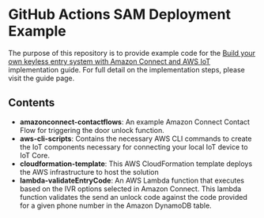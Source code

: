 # GitHub Actions SAM Deployment Example
The purpose of this repository is to provide example code for the [Build your own keyless entry system with Amazon Connect and AWS IoT](http://placeholder.com/placeholder) implementation guide. For full detail on the implementation steps, please visit the guide page.

## Contents
- **amazonconnect-contactflows**: An example Amazon Connect Contact Flow for triggering the door unlock function.
- **aws-cli-scripts**: Contains the necessary AWS CLI commands to create the IoT components necessary for connecting your local IoT device to IoT Core.
- **cloudformation-template**: This AWS CloudFormation template deploys the AWS infrastructure to host the solution
- **lambda-validateEntryCode**: An AWS Lambda function that executes based on the IVR options selected in Amazon Connect.  This lambda function validates the send an unlock code against the code provided for a given phone number in the Amazon DynamoDB table.

